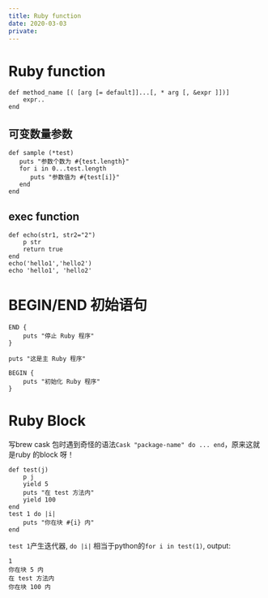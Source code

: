 ```yaml
---
title: Ruby function
date: 2020-03-03
private: 
---
```

# Ruby function
    def method_name [( [arg [= default]]...[, * arg [, &expr ]])]
        expr..
    end

## 可变数量参数

    def sample (*test)
       puts "参数个数为 #{test.length}"
       for i in 0...test.length
          puts "参数值为 #{test[i]}"
       end
    end

## exec function

    def echo(str1, str2="2")
        p str
        return true
    end
    echo('hello1','hello2')
    echo 'hello1', 'hello2'


# BEGIN/END 初始语句

    END {
        puts "停止 Ruby 程序"
    }
 
    puts "这是主 Ruby 程序"
    
    BEGIN {
        puts "初始化 Ruby 程序"
    }

# Ruby Block
写brew cask 包时遇到奇怪的语法`Cask "package-name" do ... end`，原来这就是ruby 的block 呀！

    def test(j)
        p j
        yield 5
        puts "在 test 方法内"
        yield 100
    end
    test 1 do |i| 
        puts "你在块 #{i} 内"
    end

`test 1`产生迭代器, `do |i|` 相当于python的`for i in test(1)`, output:

    1
    你在块 5 内
    在 test 方法内
    你在块 100 内